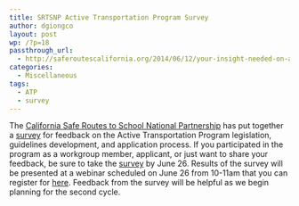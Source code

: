 ```yaml
---
title: SRTSNP Active Transportation Program Survey
author: dgiongco
layout: post
wp: /?p=18
passthrough_url:
  - http://saferoutescalifornia.org/2014/06/12/your-insight-needed-on-active-transportation-program/
categories:
  - Miscellaneous
tags:
  - ATP
  - survey
---
```

The [California Safe Routes to School National Partnership][1] has put together a [survey][2] for feedback on the Active Transportation Program legislation, guidelines development, and application process. If you participated in the program as a workgroup member, applicant, or just want to share your feedback, be sure to take the [survey][2] by June 26. Results of the survey will be presented at a webinar scheduled on June 26 from 10-11am that you can register for [here][3]. Feedback from the survey will be helpful as we begin planning for the second cycle.

 [1]: http://saferoutescalifornia.org/
 [2]: https://docs.google.com/a/saferoutespartnership.org/forms/d/1k_vc0onAKS6JmdtHTGPvc-628IDaF-bYVsVo2QssEws/viewform?usp=send_form
 [3]: http://saferoutespartnership.us3.list-manage.com/track/click?u=88edfd25ae92304f5d305736c&id=ef7547f47c&e=ee48e91ab5